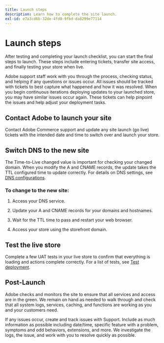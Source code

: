 ```yaml
---
title: Launch steps
description: Learn how to complete the site launch.
exl-id: e7a3cd6b-32de-4fd0-9fbd-da8299e77114
---
```

# Launch steps

After testing and completing your launch checklist, you can start the final steps to launch. These steps include entering tickets, transfer site access, and finally testing your store when live.

Adobe support staff work with you through the process, checking status, and helping if any questions or issues occur. All issues should be tracked with tickets to best capture what happened and how it was resolved. When you begin continuous iterations deploying updates to your launched store, you may have similar issues occur again. These tickets can help pinpoint the issues and help adjust your deployment tasks.

## Contact Adobe to launch your site

Contact Adobe Commerce support and update any site launch (go live) tickets with the intended date and time to switch over and launch your store.

## Switch DNS to the new site

The Time-to-Live changed value is important for checking your changed domain. When you modify the A and CNAME records, the update takes the TTL configured time to update correctly. For details on DNS settings, see [DNS configurations](checklist.md#update-dns-configuration-with-production-settings).

### To change to the new site:

1. Access your DNS service.

1. Update your A and CNAME records for your domains and hostnames.

1. Wait for the TTL time to pass and restart your web browser.

1. Access your store using the storefront domain.

## Test the live store

Complete a few UAT tests in your live store to confirm that everything is loading and actions complete correctly. For a list of tests, see [Test deployment](../test/staging-and-production.md#complete-uat-testing).

## Post-Launch

Adobe checks and monitors the site to ensure that all services and access are in the green. We remain on hand as needed to walk through and check that all system logs, services, caching, and functions are working as you and your customers need.

If any issues occur, create and track issues with Support. Include as much information as possible including date/time, specific feature with a problem, symptoms and odd behaviors, extensions, and more. We investigate the logs, the issue, and work with you to resolve quickly as possible.
